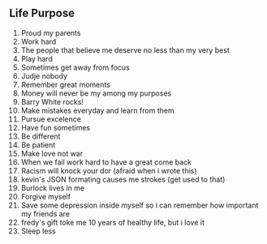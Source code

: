 Life Purpose
-----------------

1. Proud my parents
2. Work hard
3. The people that believe me deserve no less than my very best
4. Play hard
5. Sometimes get away from focus
6. Judje nobody
7. Remember great moments
8. Money will never be my among my purposes
9. Barry White rocks!
10. Make mistakes everyday and learn from them
11. Pursue excelence
12. Have fun sometimes
13. Be different
14. Be patient
15. Make love not war
16. When we fail work hard to have a great come back
17. Racism will knock your dor (afraid when i wrote this)
18. kevin's JSON formating causes me strokes (get used to that)
19. Burlock lives in me
20. Forgive myself
21. Save some depression inside myself so i can remember how important my friends are
22. fredy's gift toke me 10 years of healthy life, but i love it
23. Sleep less
